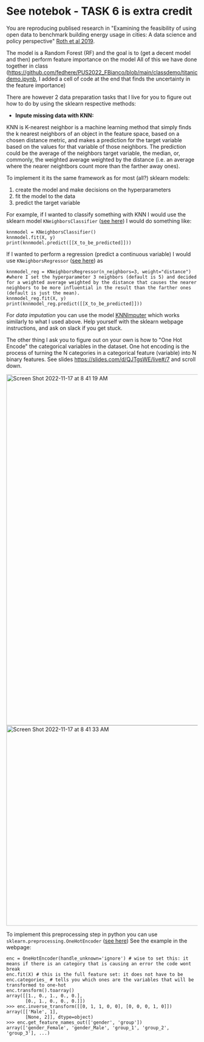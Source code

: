 
# See notebok - TASK 6 is extra credit

You are reproducing publised research in "Examining the feasibility of using open data to benchmark building energy usage in cities: A data science and policy perspective" [Roth et al 2019](https://www.researchgate.net/publication/337074109_Examining_the_feasibility_of_using_open_data_to_benchmark_building_energy_usage_in_cities_A_data_science_and_policy_perspective).

The model is a Random Forest (RF) and the goal is to (get a decent model and then) perform feature importance on the model
All of this we have done together in class (https://github.com/fedhere/PUS2022_FBianco/blob/main/classdemo/titanicdemo.ipynb, I added a cell of code at the end that finds the uncertainty in the feature importance)

There are however 2 data preparation tasks that I live for you to figure out how to do by using the sklearn respective methods:

- **Inpute missing data with KNN:**

KNN is K-nearest neighbor is a machine learning method that simply finds the k nearest neighbors of an object in the feature space, based on a chosen distance metric, and makes a prediction for the target variable based on the values for that variable of those neighbors. The prediction could be the average of the neighbors target variable, the median, or, commonly, the weighted average weighted by the distance (i.e. an average where the nearer neightbors count more than the farther away ones).

To implement it its the same framework as for most (all?) sklearn models: 
1. create the model and make decisions on the hyperparameters
2. fit the model to the data
3. predict the target variable

For example, if I wanted to classify something with KNN I would use the sklearn model `KNeighborsClassifier` ([see here](https://scikit-learn.org/stable/modules/generated/sklearn.neighbors.KNeighborsClassifier.html))
I would do something like:
```
knnmodel = KNeighborsClassifier()
knnmodel.fit(X, y)
print(knnmodel.predict([[X_to_be_predicted]]))
```

If I wanted to perform a regression (predict a continuous variable) I would use `KNeighborsRegressor` ([see here](https://scikit-learn.org/stable/modules/generated/sklearn.neighbors.KNeighborsRegressor.html#sklearn.neighbors.KNeighborsRegressor)) as

```
knnmodel_reg = KNeighborsRegressor(n_neighbors=3, weight="distance") #where I set the hyperparameter 3 neighbors (default is 5) and decided for a weighted average weighted by the distance that causes the nearer neighbors to be more influential in the result than the farther ones (default is just the mean).
knnmodel_reg.fit(X, y)
print(knnmodel_reg.predict([[X_to_be_predicted]]))
```

For _data imputation_ you can use the model [KNNImputer](https://scikit-learn.org/stable/modules/generated/sklearn.impute.KNNImputer.html) which works similarly to what I used above. Help yourself with the sklearn webpage instructions, and ask on slack if you get stuck.

The other thing I ask you to figure out on your own is how to "One Hot Encode" the categorical variables in the dataset. 
One hot encoding is the process of turning the N categories in a categorical feature (variable) into N binary features.
See slides https://slides.com/d/QJTgsWE/live#/7 and scroll down.




<img width="921" alt="Screen Shot 2022-11-17 at 8 41 19 AM" src="https://user-images.githubusercontent.com/1696902/202461622-bd0c2172-cab2-423e-8497-0d02ba0f74c8.png">
<img width="526" alt="Screen Shot 2022-11-17 at 8 41 33 AM" src="https://user-images.githubusercontent.com/1696902/202461706-0c2c5cf7-c4a3-4f10-a393-4312f7c251df.png">


To implement this preprocessing step in python you can use `sklearn.preprocessing.OneHotEncoder` ([see here](https://scikit-learn.org/stable/modules/generated/sklearn.preprocessing.OneHotEncoder.html))
See the example in the webpage:

```#set the model
enc = OneHotEncoder(handle_unknown='ignore') # wise to set this: it means if there is an category that is causing an error the code wont break
enc.fit(X) # this is the full feature set: it does not have to be 
enc.categories_ # tells you which ones are the variables that will be transformed to one-hot
enc.transform().toarray()
array([[1., 0., 1., 0., 0.],
       [0., 1., 0., 0., 0.]])
>>> enc.inverse_transform([[0, 1, 1, 0, 0], [0, 0, 0, 1, 0]])
array([['Male', 1],
       [None, 2]], dtype=object)
>>> enc.get_feature_names_out(['gender', 'group'])
array(['gender_Female', 'gender_Male', 'group_1', 'group_2', 'group_3'], ...)
